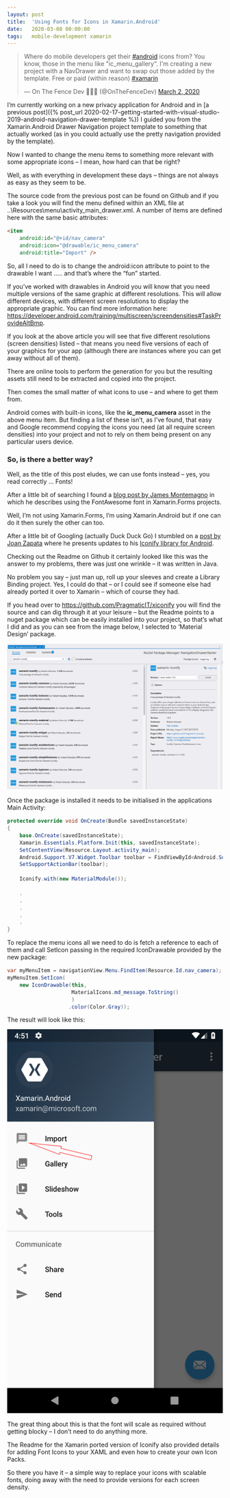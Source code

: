 ```yaml
---
layout: post
title:  'Using Fonts for Icons in Xamarin.Android'
date:   2020-03-08 00:00:00
tags:   mobile-development xamarin
---
```

<blockquote class="twitter-tweet"><p lang="en" dir="ltr">Where do mobile developers get their <a href="https://twitter.com/hashtag/android?src=hash&amp;ref_src=twsrc%5Etfw">#android</a> icons from? You know, those in the menu like &quot;ic_menu_gallery&quot;. I&#39;m creating a new project with a NavDrawer and want to swap out those added by the template. Free or paid (within reason) <a href="https://twitter.com/hashtag/xamarin?src=hash&amp;ref_src=twsrc%5Etfw">#xamarin</a></p>&mdash; On The Fence Dev 🏴󠁧󠁢󠁥󠁮󠁧󠁿🇺🇦 (@OnTheFenceDev) <a href="https://twitter.com/OnTheFenceDev/status/1234561178413780994?ref_src=twsrc%5Etfw">March 2, 2020</a></blockquote> <script async src="https://platform.twitter.com/widgets.js" charset="utf-8"></script>

I’m currently working on a new privacy application for Android and in [a previous post]({% post_url 2020-02-17-getting-started-with-visual-studio-2019-android-navigation-drawer-template %}) I guided you from the Xamarin.Android Drawer Navigation project template to something that actually worked (as in you could actually use the pretty navigation provided by the template).

Now I wanted to change the menu items to something more relevant with some appropriate icons – I mean, how hard can that be right?

Well, as with everything in development these days – things are not always as easy as they seem to be.

The source code from the previous post can be found on Github and if you take a look you will find the menu defined within an XML file at ..\Resources\menu\activity_main_drawer.xml. A number of items are defined here with the same basic attributes:
```html
<item 
    android:id="@+id/nav_camera" 
    android:icon="@drawable/ic_menu_camera" 
    android:title="Import" />
```
So, all I need to do is to change the android:icon attribute to point to the drawable I want ….. and that’s where the “fun” started.

If you’ve worked with drawables in Android you will know that you need multiple versions of the same graphic at different resolutions. This will allow different devices, with different screen resolutions to display the appropriate graphic. You can find more information here: <a href='https://developer.android.com/training/multiscreen/screendensities#TaskProvideAltBmp' target='_blank'>https://developer.android.com/training/multiscreen/screendensities#TaskProvideAltBmp</a>.

If you look at the above article you will see that five different resolutions (screen densities) listed – that means you need five versions of each of your graphics for your app (although there are instances where you can get away without all of them).

There are online tools to perform the generation for you but the resulting assets still need to be extracted and copied into the project.

Then comes the small matter of what icons to use – and where to get them from.

Android comes with built-in icons, like the **ic_menu_camera** asset in the above menu item. But finding a list of these isn’t, as I’ve found, that easy and Google recommend copying the icons you need (at all require screen densities) into your project and not to rely on them being present on any particular users device.

### So, is there a better way?

Well, as the title of this post eludes, we can use fonts instead – yes, you read correctly … Fonts!

After a little bit of searching I found a <a href='https://montemagno.com/using-font-icons-in-xamarin-forms-goodbye-images-hello-fonts/' target='_blank'>blog post by James Montemagno</a> in which he describes using the FontAwesome font in Xamarin.Forms projects.

Well, I’m not using Xamarin.Forms, I’m using Xamarin.Android but if one can do it then surely the other can too.

After a little bit of Googling (actually Duck Duck Go) I stumbled on a <a href='https://blog.joanzapata.com/iconify-just-got-a-lot-better/' target='_blank'>post by Joan Zapata</a> where he presents updates to his <a href='https://github.com/JoanZapata/android-iconify' target='_blank'>Iconify library for Android</a>.

Checking out the Readme on Github it certainly looked like this was the answer to my problems, there was just one wrinkle – it was written in Java.

No problem you say – just man up, roll up your sleeves and create a Library Binding project. Yes, I could do that – or I could see if someone else had already ported it over to Xamarin – which of course they had.

If you head over to <a href='https://github.com/PragmaticIT/xiconify' target='_blank'>https://github.com/PragmaticIT/xiconify</a> you will find the source and can dig through it at your leisure – but the Readme points to a nuget package which can be easily installed into your project, so that’s what I did and as you can see from the image below, I selected to ‘Material Design’ package.

![adding the iconify nuget package](/assets/images/iconify_nuget.png)

Once the package is installed it needs to be initialised in the applications Main Activity:
```csharp
protected override void OnCreate(Bundle savedInstanceState)
{
	base.OnCreate(savedInstanceState);
	Xamarin.Essentials.Platform.Init(this, savedInstanceState);
	SetContentView(Resource.Layout.activity_main);
	Android.Support.V7.Widget.Toolbar toolbar = FindViewById<Android.Support.V7.Widget.Toolbar>(Resource.Id.toolbar);
	SetSupportActionBar(toolbar);

	Iconify.with(new MaterialModule());
	
	.
	.
	.
	.
	.
}
```
To replace the menu icons all we need to do is fetch a reference to each of them and call SetIcon passing in the required IconDrawable provided by the new package:
```csharp
var myMenuItem = navigationView.Menu.FindItem(Resource.Id.nav_camera);
myMenuItem.SetIcon(
	new IconDrawable(this, 
					 MaterialIcons.md_message.ToString()
					 )
					.color(Color.Gray));
```
The result will look like this:

![flyout menu with font icon](/assets/images/font_icon_menu.png)

The great thing about this is that the font will scale as required without getting blocky – I don’t need to do anything more.

The Readme for the Xamarin ported version of Iconify also provided details for adding Font Icons to your XAML and even how to create your own Icon Packs.

So there you have it – a simple way to replace your icons with scalable fonts, doing away with the need to provide versions for each screen density.